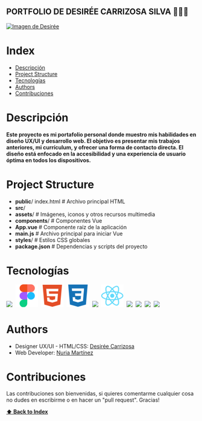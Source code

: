 
## PORTFOLIO DE DESIRÉE CARRIZOSA SILVA 👱‍♀️💜

<a href="https://www.canva.com/design/DAGQ2QPMAXk/cEMOxf2Ff1jZxUueM5p3iw/watch" target="_blank">
<img width="2600" src="https://drive.google.com/uc?export=view&id=1Zt2ce8TvYvhfWTAmoRIPDSN-u6lbaVYy" alt="Imagen de Desirée" target="_blank">
</a>

# Index

+ [Descripción](#descripción)
+ [Project Structure](#project-structure)
+ [Tecnologías](#tecnologías)
+ [Authors](#authors)
+ [Contribuciones](#contribuciones)

# Descripción

__Este proyecto es mi portafolio personal donde muestro mis habilidades en diseño UX/UI y desarrollo web. El objetivo es presentar mis trabajos anteriores, mi currículum, y ofrecer una forma de contacto directa. El diseño está enfocado en la accesibilidad y una experiencia de usuario óptima en todos los dispositivos.__

# Project Structure
* __public__/ index.html # Archivo principal HTML 
* __src__/ 
* __assets__/ # Imágenes, iconos y otros recursos multimedia 
* __components__/ # Componentes Vue 
* __App.vue__ # Componente raíz de la aplicación 
* __main.js__ # Archivo principal para iniciar Vue 
* __styles__/ # Estilos CSS globales 
* __package.json__ # Dependencias y scripts del proyecto


# Tecnologías

<img width="60" src="https://cdn.worldvectorlogo.com/logos/trello.svg">&nbsp;
<img width="60" src="https://github.com/devicons/devicon/blob/master/icons/figma/figma-original.svg">&nbsp;
<img width="60" src="https://github.com/devicons/devicon/blob/master/icons/html5/html5-plain.svg" >&nbsp;
<img width="60" src="https://github.com/devicons/devicon/blob/master/icons/css3/css3-plain.svg" >&nbsp;
<img width="60" src="https://user-images.githubusercontent.com/25181517/117447155-6a868a00-af3d-11eb-9cfe-245df15c9f3f.png" >&nbsp;
<img src="https://github.com/devicons/devicon/blob/master/icons/react/react-original.svg" title="react" alt="react" width="60" height="60"/>&nbsp;
<img width="60" src="https://upload.wikimedia.org/wikipedia/commons/9/91/Octicons-mark-github.svg">&nbsp;
<img width="60" src="https://user-images.githubusercontent.com/25181517/192108891-d86b6220-e232-423a-bf5f-90903e6887c3.png">&nbsp;
<img width="60" src="https://upload.wikimedia.org/wikipedia/commons/9/95/Vue.js_Logo_2.svg">&nbsp;
<img width="60" src="https://user-images.githubusercontent.com/25181517/121401671-49102800-c959-11eb-9f6f-74d49a5e1774.png">&nbsp;


# Authors
- Designer UX/UI - HTML/CSS: [Desirée Carrizosa](https://github.com/DesireeCSilva)
- Web Developer: [Nuria Martínez](https://github.com/nurimartinez)
 


# Contribuciones
Las contribuciones son bienvenidas, si quieres comentarme cualquier cosa no dudes en escribirme o en hacer un "pull request". Gracias! 

   
**[⬆️ Back to Index](#index)**

